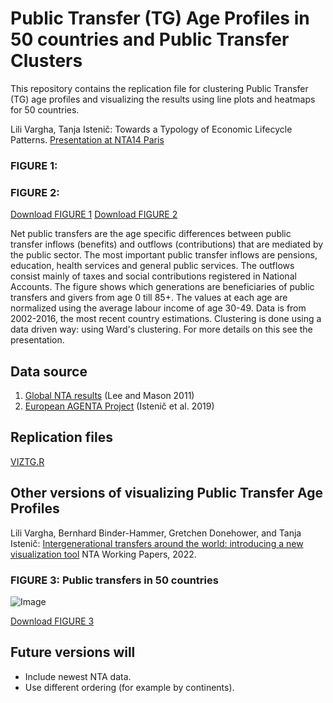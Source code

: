 # Public Transfer (TG) Age Profiles in 50 countries and Public Transfer Clusters

This repository contains the replication file for clustering Public Transfer (TG) age profiles and visualizing the results using line plots and heatmaps for 50 countries.

Lili Vargha, Tanja Istenič: Towards a Typology of Economic Lifecycle Patterns. [Presentation at NTA14 Paris](https://ntaccounts.org/web/nta/show/Documents/Meetings/NTA14%20Abstracts)

### FIGURE 1:

### FIGURE 2:

[Download FIGURE 1](link)
[Download FIGURE 2](link)

Net public transfers are the age specific differences between public transfer inflows (benefits) and outflows (contributions) that are mediated by the public sector. The most important public transfer inflows are pensions, education, health services and general public services. The outflows consist mainly of taxes and social contributions registered in National Accounts. The figure shows which generations are beneficiaries of public transfers and givers from age 0 till 85+. The values at each age are normalized using the average labour income of age 30-49. Data is from 2002-2016, the most recent country estimations. Clustering is done using a data driven way: using Ward's clustering. For more details on this see the presentation.

## Data source
1. [Global NTA results](https://www.ntaccounts.org/web/nta/show/Browse%20database) (Lee and Mason 2011)
2. [European AGENTA Project](http://dataexplorer.wittgensteincentre.org/nta/) (Istenič et al. 2019)

## Replication files
[VIZTG.R](link)

## Other versions of visualizing Public Transfer Age Profiles

Lili Vargha, Bernhard Binder-Hammer, Gretchen Donehower, and Tanja Istenič: [Intergenerational transfers around the world: introducing a new visualization tool](https://www.ntaccounts.org/web/nta/show/Working%20Papers) NTA Working Papers, 2022.

### FIGURE 3: Public transfers in 50 countries
![Image](https://user-images.githubusercontent.com/68189671/217525679-fdaddb96-d8cb-4852-95bb-24359be239ec.jpg)

[Download FIGURE 3](link)

## Future versions will
- Include newest NTA data.
- Use different ordering (for example by continents).
